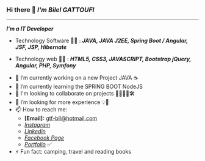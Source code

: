 ### Hi there 👋 *I'm Bilel GATTOUFI*
----------------------------------------
***I'm a IT Developer*** 

* Technology Software 👨‍💻 : ***JAVA, JAVA J2EE, Spring Boot / Angular, JSF, JSP, Hibernate*** 

* Technology web 👨‍💻 : ***HTML5, CSS3, JAVASCRIPT, Bootstrap jQuery, Angular, PHP, Symfony*** 
 
- 🔭 I’m currently working on a new Project JAVA ☕
- 🌱 I’m currently learning the SPRING BOOT NodeJS  
- 👯 I'm looking to collaborate on projects 👨‍💻👩‍💻🛠
- 🤔 I’m looking for more experience 💡💪
- 📫 How to reach me: 
  - **[Email]:** <gtf-bll@hotmail.com>
  - *[Instagram](https://www.instagram.com/coding.todo/)*
  - *[Linkedin](https://www.linkedin.com/in/bilel-gattoufi-0a025229/)*
  - *[Facebook Page](https://www.facebook.com/todocoding)*
  - *[Portfolio](https://gattoufibilel.github.io/iPortfolio/)* ✅
- ⚡ Fun fact: camping, travel and reading books

